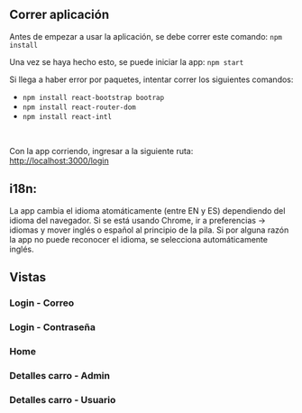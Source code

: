 ## Correr aplicación
Antes de empezar a usar la aplicación, se debe correr este comando: `npm install`
<br>

Una vez se haya hecho esto, se puede iniciar la app: `npm start`
<br>

Si llega a haber error por paquetes, intentar correr los siguientes comandos:

- `npm install react-bootstrap bootrap`
- `npm install react-router-dom`
- `npm install react-intl`
<br>

Con la app corriendo, ingresar a la siguiente ruta: [http://localhost:3000/login](http://localhost:3000/login)
<br>

## i18n:

La app cambia el idioma atomáticamente (entre EN y ES) dependiendo del idioma del navegador. Si se está usando Chrome, ir a preferencias -> idiomas y mover inglés o español al principio de la pila. Si por alguna razón la app no puede reconocer el idioma, se selecciona automáticamente inglés.

## Vistas
### Login - Correo
### Login - Contraseña
### Home
### Detalles carro - Admin
### Detalles carro - Usuario
